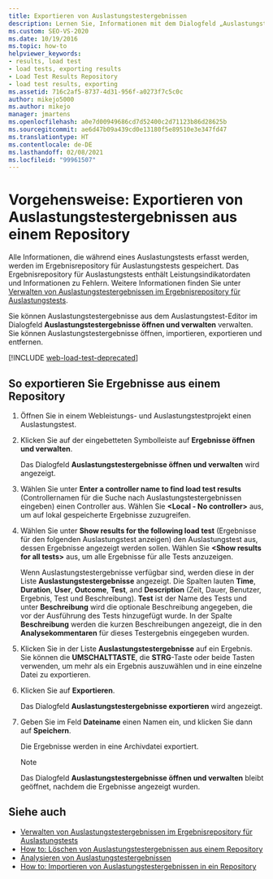 ```yaml
---
title: Exportieren von Auslastungstestergebnissen
description: Lernen Sie, Informationen mit dem Dialogfeld „Auslastungstestergebnisse öffnen und verwalten“ in das Ergebnisrepository für Auslastungstests zu exportieren.
ms.custom: SEO-VS-2020
ms.date: 10/19/2016
ms.topic: how-to
helpviewer_keywords:
- results, load test
- load tests, exporting results
- Load Test Results Repository
- load test results, exporting
ms.assetid: 716c2af5-8737-4d31-956f-a0273f7c5c0c
author: mikejo5000
ms.author: mikejo
manager: jmartens
ms.openlocfilehash: a0e7d00949686cd7d52400c2d71123b86d28625b
ms.sourcegitcommit: ae6d47b09a439cd0e13180f5e89510e3e347fd47
ms.translationtype: HT
ms.contentlocale: de-DE
ms.lasthandoff: 02/08/2021
ms.locfileid: "99961507"
---
```

# <a name="how-to-export-load-test-results-from-a-repository"></a>Vorgehensweise: Exportieren von Auslastungstestergebnissen aus einem Repository

Alle Informationen, die während eines Auslastungstests erfasst werden, werden im Ergebnisrepository für Auslastungstests gespeichert. Das Ergebnisrepository für Auslastungstests enthält Leistungsindikatordaten und Informationen zu Fehlern. Weitere Informationen finden Sie unter [Verwalten von Auslastungstestergebnissen im Ergebnisrepository für Auslastungstests](../test/manage-load-test-results-in-the-load-test-results-repository.md).

Sie können Auslastungstestergebnisse aus dem Auslastungstest-Editor im Dialogfeld **Auslastungstestergebnisse öffnen und verwalten** verwalten. Sie können Auslastungstestergebnisse öffnen, importieren, exportieren und entfernen.

[!INCLUDE [web-load-test-deprecated](includes/web-load-test-deprecated.md)]

## <a name="to-export-results-from-a-repository"></a>So exportieren Sie Ergebnisse aus einem Repository

1. Öffnen Sie in einem Webleistungs- und Auslastungstestprojekt einen Auslastungstest.

2. Klicken Sie auf der eingebetteten Symbolleiste auf **Ergebnisse öffnen und verwalten**.

     Das Dialogfeld **Auslastungstestergebnisse öffnen und verwalten** wird angezeigt.

3. Wählen Sie unter **Enter a controller name to find load test results** (Controllernamen für die Suche nach Auslastungstestergebnissen eingeben) einen Controller aus. Wählen Sie **\<Local - No controller>** aus, um auf lokal gespeicherte Ergebnisse zuzugreifen.

4. Wählen Sie unter **Show results for the following load test** (Ergebnisse für den folgenden Auslastungstest anzeigen) den Auslastungstest aus, dessen Ergebnisse angezeigt werden sollen. Wählen Sie **\<Show results for all tests>** aus, um alle Ergebnisse für alle Tests anzuzeigen.

     Wenn Auslastungstestergebnisse verfügbar sind, werden diese in der Liste **Auslastungstestergebnisse** angezeigt. Die Spalten lauten **Time**, **Duration**, **User**, **Outcome**, **Test**, and **Description** (Zeit, Dauer, Benutzer, Ergebnis, Test und Beschreibung). **Test** ist der Name des Tests und unter **Beschreibung** wird die optionale Beschreibung angegeben, die vor der Ausführung des Tests hinzugefügt wurde. In der Spalte **Beschreibung** werden die kurzen Beschreibungen angezeigt, die in den **Analysekommentaren** für dieses Testergebnis eingegeben wurden.

5. Klicken Sie in der Liste **Auslastungstestergebnisse** auf ein Ergebnis. Sie können die **UMSCHALTTASTE**, die **STRG**-Taste oder beide Tasten verwenden, um mehr als ein Ergebnis auszuwählen und in eine einzelne Datei zu exportieren.

6. Klicken Sie auf **Exportieren**.

     Das Dialogfeld **Auslastungstestergebnisse exportieren** wird angezeigt.

7. Geben Sie im Feld **Dateiname** einen Namen ein, und klicken Sie dann auf **Speichern**.

     Die Ergebnisse werden in eine Archivdatei exportiert.

    > [!NOTE]
    > Das Dialogfeld **Auslastungstestergebnisse öffnen und verwalten** bleibt geöffnet, nachdem die Ergebnisse angezeigt wurden.

## <a name="see-also"></a>Siehe auch

- [Verwalten von Auslastungstestergebnissen im Ergebnisrepository für Auslastungstests](../test/manage-load-test-results-in-the-load-test-results-repository.md)
- [How to: Löschen von Auslastungstestergebnissen aus einem Repository](../test/how-to-delete-load-test-results-from-a-repository.md)
- [Analysieren von Auslastungstestergebnissen](../test/analyze-load-test-results-using-the-load-test-analyzer.md)
- [How to: Importieren von Auslastungstestergebnissen in ein Repository](../test/how-to-import-load-test-results-into-a-repository.md)
